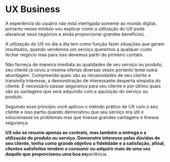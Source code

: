 # UX Business

A experiência do usuário não está interligada somente ao mundo digital, portanto nesse módulo vou explicar como a utilização do UX pode alavancar seus negócios e ainda proporcionar grandes benefícios.

A utilização do UX no dia a dia tem como função fazer situações que geram resultados, quando vendemos um serviço queremos a qualquer custo fechar negócio mas para isso devemos partir do primeiro contato.

Não forneça de maneira imediata as qualidades de seu serviço ou produto, seu cliente já ouviu a mesma ofertas diversas vezes portanto tente outra abordagem. Compreenda quais são as necessidades de seu cliente e transmita interesse, a demonstração de interessante desperta simpatia do cliente. É necessário passar segurança para seu cliente e por último quais são as vantagens que será adquirido com a aquisição do serviço ou produto.

Seguindo esse princípio você aplicou o método prático de UX com o seu cliente e isso partiu quando demonstrou que seu serviço era útil e solucionasse os problemas mas que tivesse grandes vantagens e tivesse segurança. 

**UX não se resume apenas ao contrato, mas também a entrega e a utilização do produto ou serviço. Demonstre interesse pelas dúvidas de seu cliente, tenha como grande objetivo a fidelidade e a satisfação, afinal, clientes satisfeitos tendem a consumir ou adquirir mais de uma vez daquilo que proporcionou uma boa ex**periência.